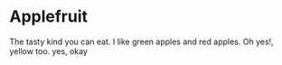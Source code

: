 # Applefruit
The tasty kind you can eat.
I like green apples and red apples.
Oh yes!, yellow too.
yes, okay
